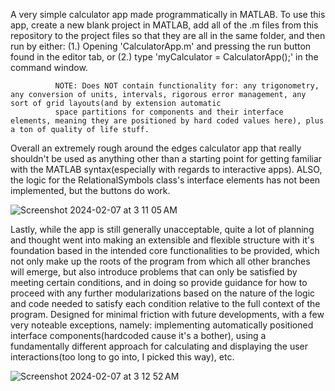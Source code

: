 A very simple calculator app made programmatically in MATLAB. To use this app, create a new blank project in MATLAB, add all of the .m files from this repository to the project files so that they are all in the same folder, 
and then run by either:  (1.) Opening 'CalculatorApp.m' and pressing the run button found in the editor tab, or (2.) type 'myCalculator = CalculatorApp();' in the command window.


              NOTE: Does NOT contain functionality for: any trigonometry, any conversion of units, intervals, rigorous error management, any sort of grid layouts(and by extension automatic 
              space partitions for components and their interface elements, meaning they are positioned by hard coded values here), plus a ton of quality of life stuff.

  
Overall an extremely rough around the edges calculator app that really shouldn't be used as anything other than a starting point for getting familiar with the MATLAB syntax(especially with regards to interactive apps).
ALSO, the logic for the RelationalSymbols class's interface elements has not been implemented, but the buttons do work.




![Screenshot 2024-02-07 at 3 11 05 AM](https://github.com/DavidRichardson02/MATLAB_Calculator_Project_01/assets/144840390/685ddfbd-913b-49a6-baf4-8c13babb24b6)






Lastly, while the app is still generally unacceptable, quite a lot of planning and thought went into making an extensible and flexible structure with it's foundation based in the intended core functionalities to be provided, 
which not only make up the roots of the program from which all other branches will emerge, but also introduce problems that can only be satisfied by meeting certain conditions, and in doing so provide guidance for how 
to proceed with any further modularizations based on the nature of the logic and code needed to satisfy each condition relative to the full context of the program. Designed for minimal friction with future developments,
with a few very noteable exceptions, namely: implementing automatically positioned interface components(hardcoded cause it's a bother), using a fundamentally different approach for calculating and displaying the user interactions(too long to go into, I picked this way), etc. 




![Screenshot 2024-02-07 at 3 12 52 AM](https://github.com/DavidRichardson02/MATLAB_Calculator_Project_01/assets/144840390/1dbeb321-e7ea-4a4d-abf3-47245a541362)

